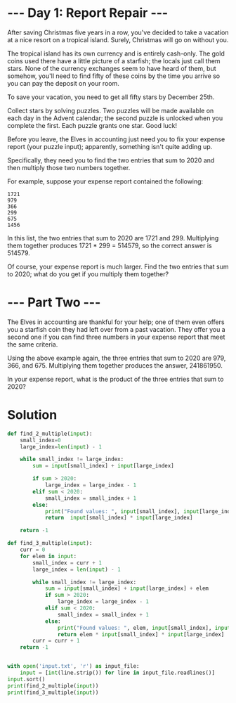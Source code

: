# --- Day 1: Report Repair ---
After saving Christmas five years in a row, you've decided to take a vacation at a nice resort on a tropical island. Surely, Christmas will go on without you.

The tropical island has its own currency and is entirely cash-only. The gold coins used there have a little picture of a starfish; the locals just call them stars. None of the currency exchanges seem to have heard of them, but somehow, you'll need to find fifty of these coins by the time you arrive so you can pay the deposit on your room.

To save your vacation, you need to get all fifty stars by December 25th.

Collect stars by solving puzzles. Two puzzles will be made available on each day in the Advent calendar; the second puzzle is unlocked when you complete the first. Each puzzle grants one star. Good luck!

Before you leave, the Elves in accounting just need you to fix your expense report (your puzzle input); apparently, something isn't quite adding up.

Specifically, they need you to find the two entries that sum to 2020 and then multiply those two numbers together.

For example, suppose your expense report contained the following:
```
1721
979
366
299
675
1456
```
In this list, the two entries that sum to 2020 are 1721 and 299. Multiplying them together produces 1721 * 299 = 514579, so the correct answer is 514579.

Of course, your expense report is much larger. Find the two entries that sum to 2020; what do you get if you multiply them together?



# --- Part Two ---
The Elves in accounting are thankful for your help; one of them even offers you a starfish coin they had left over from a past vacation. They offer you a second one if you can find three numbers in your expense report that meet the same criteria.

Using the above example again, the three entries that sum to 2020 are 979, 366, and 675. Multiplying them together produces the answer, 241861950.

In your expense report, what is the product of the three entries that sum to 2020?



# Solution

```python 
def find_2_multiple(input):
    small_index=0
    large_index=len(input) - 1

    while small_index != large_index:
        sum = input[small_index] + input[large_index]

        if sum > 2020:
            large_index = large_index - 1
        elif sum < 2020:
            small_index = small_index + 1
        else:
            print("Found values: ", input[small_index], input[large_index])
            return  input[small_index] * input[large_index]

    return -1

def find_3_multiple(input):
    curr = 0
    for elem in input:
        small_index = curr + 1
        large_index = len(input) - 1

        while small_index != large_index:
            sum = input[small_index] + input[large_index] + elem
            if sum > 2020:
                large_index = large_index - 1
            elif sum < 2020:
                small_index = small_index + 1
            else:
                print("Found values: ", elem, input[small_index], input[large_index])
                return elem * input[small_index] * input[large_index]
        curr = curr + 1
    return -1


with open('input.txt', 'r') as input_file:
    input = [int(line.strip()) for line in input_file.readlines()]
input.sort()
print(find_2_multiple(input))
print(find_3_multiple(input))

```